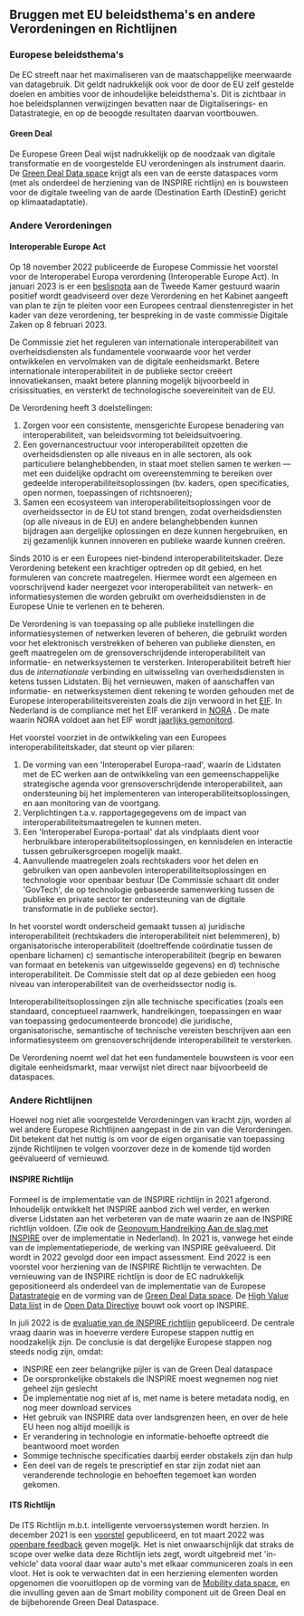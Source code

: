 ## Bruggen met EU beleidsthema's en andere Verordeningen en Richtlijnen

### Europese beleidsthema's

De EC streeft naar het maximaliseren van de maatschappelijke meerwaarde van datagebruik. Dit geldt nadrukkelijk ook voor de door de EU zelf gestelde doelen en ambities voor de inhoudelijke beleidsthema's. Dit is zichtbaar in hoe beleidsplannen verwijzingen bevatten naar de Digitaliserings- en Datastrategie, en op de beoogde resultaten daarvan voortbouwen.

#### Green Deal
De Europese Green Deal wijst nadrukkelijk op de noodzaak van digitale transformatie en de voorgestelde EU verordeningen als instrument daarin. De [Green Deal Data space](#green-deal-data-space) krijgt als een van de eerste dataspaces vorm (met als onderdeel de herziening van de INSPIRE richtlijn) en is bouwsteen voor de digitale tweeling van de aarde (Destination Earth (DestinE) gericht op klimaatadaptatie).

### Andere Verordeningen
#### Interoperable Europe Act

Op 18 november 2022 publiceerde de Europese Commissie het voorstel voor de Interoperabel Europa verordening (Interoperable Europe Act).  In januari 2023 is er een [beslisnota](https://www.tweedekamer.nl/kamerstukken/brieven_regering/detail?id=2023Z00761&did=2023D01789) aan de Tweede Kamer gestuurd waarin positief wordt geadviseerd over deze Verordening en het Kabinet aangeeft van plan te zijn te pleiten voor een Europees centraal dienstenregister in het kader van deze verordening, ter bespreking in de vaste commissie Digitale Zaken op 8 februari 2023.

De Commissie ziet het reguleren van internationale interoperabiliteit van overheidsdiensten als fundamentele voorwaarde voor het verder ontwikkelen en vervolmaken van de digitale eenheidsmarkt. Betere internationale interoperabiliteit in de publieke sector creëert innovatiekansen, maakt betere planning mogelijk bijvoorbeeld in crisissituaties, en versterkt de technologische soevereiniteit van de EU.

De Verordening heeft 3 doelstellingen:
1. Zorgen voor een consistente, mensgerichte Europese benadering van interoperabiliteit, van beleidsvorming tot beleidsuitvoering.
2. Een governancestructuur voor interoperabiliteit opzetten die overheidsdiensten op alle niveaus en in alle sectoren, als ook particuliere belanghebbenden, in staat moet stellen samen te werken — met een duidelijke opdracht om overeenstemming te bereiken over gedeelde interoperabiliteitsoplossingen (bv. kaders, open specificaties, open normen, toepassingen of richtsnoeren);
3. Samen een ecosysteem van interoperabiliteitsoplossingen voor de overheidssector in de EU tot stand brengen, zodat overheidsdiensten (op alle niveaus in de EU) en andere belanghebbenden kunnen bijdragen aan dergelijke oplossingen en deze kunnen hergebruiken, en zij gezamenlijk kunnen innoveren en publieke waarde kunnen creëren.

Sinds 2010 is er een Europees niet-bindend interoperabiliteitskader. Deze Verordening betekent een krachtiger optreden op dit gebied, en het formuleren van concrete maatregelen. Hiermee wordt een algemeen en voorschrijvend kader neergezet voor interoperabiliteit van netwerk- en informatiesystemen die worden gebruikt om overheidsdiensten in de Europese Unie te verlenen en te beheren.

De Verordening is van toepassing op alle publieke instellingen die informatiesystemen of netwerken leveren of beheren, die gebruikt worden voor het elektronisch verstrekken of beheren van publieke diensten, en geeft maatregelen om de grensoverschrijdende interoperabiliteit van informatie- en netwerksystemen te versterken. Interoperabiliteit betreft hier dus de _internationale_ verbinding en uitwisseling van overheidsdiensten in ketens tussen Lidstaten. Bij het vernieuwen, maken of aanschaffen van informatie- en netwerksystemen dient rekening te worden gehouden met de Europese interoperabiliteitsvereisten zoals die zijn verwoord in het [EIF](https://www.noraonline.nl/wiki/European_Interoperability_Framework_(EIF)). In Nederland is de compliance met het EIF verankerd in [NORA](https://www.noraonline.nl/wiki/NORA_online) . De mate waarin NORA voldoet aan het EIF wordt [jaarlijks gemonitord](https://www.noraonline.nl/wiki/Alignment_NORA_en_EIF).

Het voorstel voorziet in de ontwikkeling van een Europees interoperabiliteitskader, dat steunt op vier pilaren:
1. De vorming van een 'Interoperabel Europa-raad', waarin de Lidstaten met de EC werken aan de ontwikkeling van een gemeenschappelijke strategische agenda voor grensoverschrijdende interoperabiliteit, aan ondersteuning bij het implementeren van interoperabiliteitsoplossingen, en aan monitoring van de voortgang.
2. Verplichtingen t.a.v. rapportagegegevens om de impact van interoperabiliteitsmaatregelen te kunnen meten.
3. Een 'Interoperabel Europa-portaal' dat als vindplaats dient voor herbruikbare interoperabiliteitsoplossingen, en kennisdelen en interactie tussen gebruikersgroepen mogelijk maakt.
4. Aanvullende maatregelen zoals rechtskaders voor het delen en gebruiken van open aanbevolen interoperabiliteitsoplossingen en technologie voor openbaar bestuur (De Commissie schaart dit onder 'GovTech', de op technologie gebaseerde samenwerking tussen de publieke en private sector ter ondersteuning van de digitale transformatie in de publieke sector).

In het voorstel wordt onderscheid gemaakt tussen 
a) juridische interoperabiliteit (rechtskaders die interoperabiliteit niet belemmeren), 
b) organisatorische interoperabiliteit (doeltreffende coördinatie tussen de openbare lichamen) 
c) semantische interoperabiliteit (begrip en bewaren van formaat en betekenis van uitgewisselde gegevens) en
d) technische interoperabiliteit. 
De Commissie stelt dat op al deze gebieden een hoog niveau van interoperabiliteit van de overheidssector nodig is.

Interoperabiliteitsoplossingen zijn alle technische specificaties (zoals een standaard, conceptueel raamwerk, handreikingen, toepassingen en waar van toepassing gedocumenteerde broncode) die juridische, organisatorische, semantische of technische vereisten beschrijven aan een informatiesysteem om grensoverschrijdende interoperabiliteit te versterken.

De Verordening noemt wel dat het een fundamentele bouwsteen is voor een digitale eenheidsmarkt, maar verwijst niet direct naar bijvoorbeeld de dataspaces.

### Andere Richtlijnen
Hoewel nog niet alle voorgestelde Verordeningen van kracht zijn, worden al wel andere Europese Richtlijnen aangepast in de zin van die Verordeningen. Dit betekent dat het nuttig is om voor de eigen organisatie van toepassing zijnde Richtlijnen te volgen voorzover deze in de komende tijd worden geëvalueerd of vernieuwd.

#### INSPIRE Richtlijn
Formeel is de implementatie van de INSPIRE richtlijn in 2021 afgerond. Inhoudelijk ontwikkelt het INSPIRE aanbod zich wel verder, en werken diverse Lidstaten aan het verbeteren van de mate waarin ze aan de INSPIRE richtlijn voldoen. (Zie ook de [Geonovum Handreiking Aan de slag met INSPIRE](https://docs.geostandaarden.nl/eu/INSPIRE-handreiking/) over de implementatie in Nederland). In 2021 is, vanwege het einde van de implementatieperiode, de werking van INSPIRE geëvalueerd. Dit wordt in 2022 gevolgd door een impact assessment. Eind 2022 is een voorstel voor herziening van de INSPIRE Richtlijn te verwachten. De vernieuwing van de INSPIRE richtlijn is door de EC nadrukkelijk gepositioneerd als onderdeel van de implementatie van de Europese [Datastrategie](#europese-data-strategie) en de vorming van de [Green Deal Data space](#green-deal-data-space). De [High Value Data lijst](#high-value-data-lijst) in de [Open Data Directive](#open-data-directive) bouwt ook voort op INSPIRE.

In juli 2022 is de [evaluatie van de INSPIRE richtlijn](https://ec.europa.eu/info/law/better-regulation/have-your-say/initiatives/12427-Sharing-geospatial-data-on-the-environment-evaluation-INSPIRE-Directive-_en) gepubliceerd. De centrale vraag daarin was in hoeverre verdere Europese stappen nuttig en noodzakelijk zijn. De conclusie is dat dergelijke Europese stappen nog steeds nodig zijn, omdat:
- INSPIRE een zeer belangrijke pijler is van de Green Deal dataspace
- De oorspronkelijke obstakels die INSPIRE moest wegnemen nog niet geheel zijn geslecht
- De implementatie nog niet af is, met name is betere metadata nodig, en nog meer download services
- Het gebruik van INSPIRE data over landsgrenzen heen, en over de hele EU heen nog altijd moeilijk is
- Er verandering in technologie en informatie-behoefte optreedt die beantwoord moet worden
- Sommige technische specificaties daarbij eerder obstakels zijn dan hulp
- Een deel van de regels te prescriptief en star zijn zodat niet aan veranderende technologie en behoeften tegemoet kan worden gekomen.


#### ITS Richtlijn
De ITS Richtlijn m.b.t. intelligente vervoerssystemen wordt herzien. In december 2021 is een [voorstel](https://eur-lex.europa.eu/legal-content/EN/ALL/?uri=COM%3A2021%3A813%3AFIN) gepubliceerd, en tot maart 2022 was [openbare feedback](https://ec.europa.eu/info/law/better-regulation/have-your-say/initiatives/12534-Intelligente-vervoerssystemen-herziening-van-EU-regels-_nl) geven mogeljk. Het is niet onwaarschijnlijk dat straks de scope over welke data deze Richtlijn iets zegt, wordt uitgebreid met 'in-vehicle' data vooral daar waar auto's met elkaar communiceren zoals in een vloot. Het is ook te verwachten dat in een herziening elementen worden opgenomen die vooruitlopen op de vorming van de [Mobility data space](#mobility-data-space), en die invulling geven aan de Smart mobility component uit de Green Deal en de bijbehorende Green Deal Dataspace.
